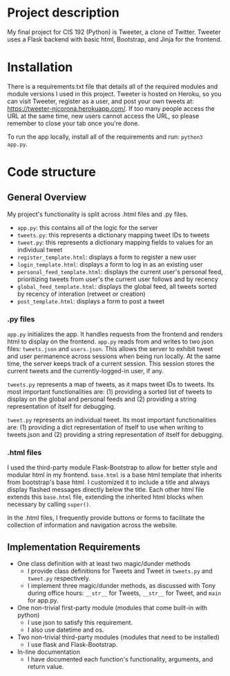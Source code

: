 # Project description

My final project for CIS 192 (Python) is Tweeter, a clone of Twitter.  Tweeter uses a Flask backend with basic html, Bootstrap, and Jinja for the frontend.

# Installation

There is a requirements.txt file that details all of the required modules and module versions I used in this project.  Tweeter is hosted on Heroku, so you can visit Tweeter, register as a user, and post your own tweets at:  https://tweeter-njcorona.herokuapp.com/.  If too many people access the URL at the same time, new users cannot access the URL, so please remember to close your tab once you're done.

To run the app locally, install all of the requirements and run: ``python3 app.py``.

# Code structure

## General Overview

My project's functionality is split across .html files and .py files.

- ``app.py``: this contains all of the logic for the server
- ``tweets.py``: this represents a dictionary mapping tweet IDs to tweets
- ``tweet.py``: this represents a dictionary mapping fields to values for an individual tweet
- ``register_template.html``: displays a form to register a new user
- ``login_template.html``: displays a form to log in as an existing user
- ``personal_feed_template.html``: displays the current user's personal feed, prioritizing tweets from user's the current user follows and by recency
- ``global_feed_template.html``: displays the global feed, all tweets sorted by recency of interation (retweet or creation)
- ``post_template.html``: displays a form to post a tweet

### .py files

``app.py`` initializes the app.  It handles requests from the frontend and renders html to display on the frontend.  ``app.py`` reads from and writes to two json files: ``tweets.json`` and ``users.json``.  This allows the server to exhibit tweet and user permanence across sessions when being run locally.  At the same time, the server keeps track of a current session.  This session stores the current tweets and the currently-logged-in user, if any.

``tweets.py`` represents a map of tweets, as it maps tweet IDs to tweets.  Its most important functionalities are:  (1) providing a sorted list of tweets to display on the global and personal feeds and (2) providing a string representation of itself for debugging.  

``tweet.py`` represents an individual tweet.  Its most important functionalities are: (1) providing a dict representation of itself to use when writing to tweets.json and (2) providing a string representation of itself for debugging.

### .html files

I used the third-party module Flask-Bootstrap to allow for better style and modular html in my frontend.  ``base.html`` is a base html template that inherits from bootstrap's base html.  I customized it to include a title and always display flashed messages directly below the title.  Each other html file extends this ``base.html`` file, extending the inherited html blocks when necessary by calling ``super()``.

In the .html files, I frequently provide buttons or forms to facilitate the collection of information and navigation across the website.

## Implementation Requirements

- One class definition with at least two magic/dunder methods
  - I provide class definitions for Tweets and Tweet in ``tweets.py`` and ``tweet.py`` respectively.
  - I implement three magic/dunder methods, as discussed with Tony during office hours: ``__str__`` for Tweets, ``__str__`` for Tweet, and ``main`` for app.py.
- One non-trivial first-party module (modules that come built-in with python)
  - I use json to satisfy this requirement.
  - I also use datetime and os.
- Two non-trivial third-party modules (modules that need to be installed)
  - I use flask and Flask-Bootstrap.
- In-line documentation
  - I have documented each function's functionality, arguments, and return value.